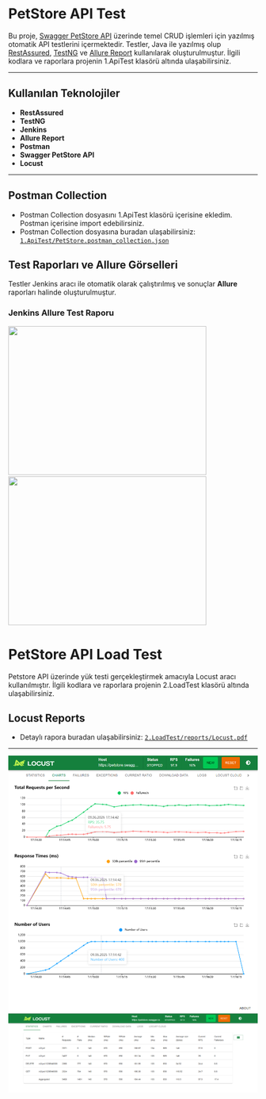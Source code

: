 # PetStore API Test

Bu proje, [Swagger PetStore API](https://petstore.swagger.io/) üzerinde temel CRUD işlemleri için yazılmış otomatik API testlerini içermektedir. Testler, Java ile yazılmış olup [RestAssured](https://rest-assured.io/), [TestNG](https://testng.org/) ve [Allure Report](https://docs.qameta.io/allure/) kullanılarak oluşturulmuştur. İlgili kodlara ve raporlara projenin 1.ApiTest klasörü altında ulaşabilirsiniz.

---

## Kullanılan Teknolojiler

- **RestAssured**
- **TestNG**
- **Jenkins**
- **Allure Report**
- **Postman**
- **Swagger PetStore API**
- **Locust**

---

## Postman Collection

- Postman Collection dosyasını 1.ApiTest klasörü içerisine ekledim. Postman içerisine import edebilirsiniz.
- Postman Collection dosyasına buradan ulaşabilirsiniz: [`1.ApiTest/PetStore.postman_collection.json`](1.ApiTest/PetStore.postman_collection.json)

## Test Raporları ve Allure Görselleri

Testler Jenkins aracı ile otomatik olarak çalıştırılmış ve sonuçlar **Allure** raporları halinde oluşturulmuştur.

### Jenkins Allure Test Raporu

<img src="https://i.imgur.com/v8D33D2.png" width="400" height="300" />
<img src="https://i.imgur.com/DyuOwSt.png" width="400" height="300" />

# PetStore API Load Test

Petstore API üzerinde yük testi gerçekleştirmek amacıyla Locust aracı kullanılmıştır. İlgili kodlara ve raporlara projenin 2.LoadTest klasörü altında ulaşabilirsiniz.

## Locust Reports
- Detaylı rapora buradan ulaşabilirsiniz: [`2.LoadTest/reports/Locust.pdf`](2.LoadTest/reports/Locust.pdf)
---
![Locust Raporu](https://github.com/OsmnCnG/QABootcamp_API-Load_Test/blob/main/2.LoadTest/reports/screenshots/charts.png)
![Locust Raporu](https://github.com/OsmnCnG/QABootcamp_API-Load_Test/blob/main/2.LoadTest/reports/screenshots/statistics.png)

